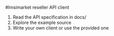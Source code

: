 #Imsimarket reseller API client

1) Read the API specification in docs/
2) Explore the example source
3) Write your own client or use the provided one